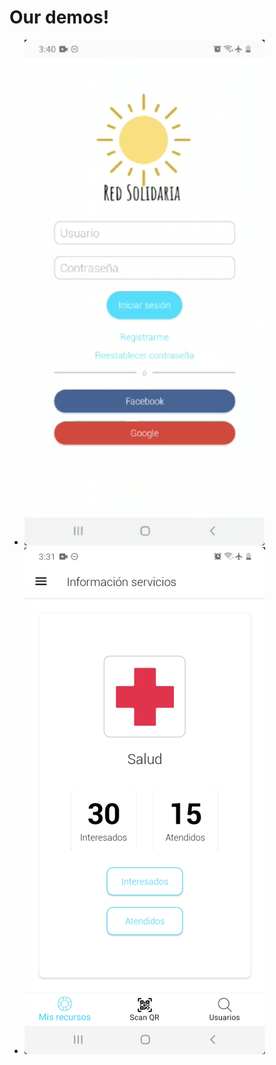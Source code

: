 # Our demos!

- [![](videos/android-demo1.png)](videos/android-demo1.mp4?raw=true4)
- [![](videos/android-demo2.png)](videos/android-demo2.mp4?raw=true4)
